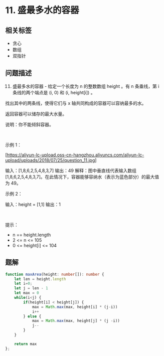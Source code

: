 
# 11. 盛最多水的容器

## 相关标签

- 贪心
- 数组
- 双指针

## 问题描述 

11. 盛最多水的容器 - 给定一个长度为 n 的整数数组 height 。有 n 条垂线，第 i 条线的两个端点是 (i, 0) 和 (i, height[i]) 。

找出其中的两条线，使得它们与 x 轴共同构成的容器可以容纳最多的水。

返回容器可以储存的最大水量。

说明：你不能倾斜容器。

 

示例 1：

[https://aliyun-lc-upload.oss-cn-hangzhou.aliyuncs.com/aliyun-lc-upload/uploads/2018/07/25/question_11.jpg]


输入：[1,8,6,2,5,4,8,3,7]
输出：49 
解释：图中垂直线代表输入数组 [1,8,6,2,5,4,8,3,7]。在此情况下，容器能够容纳水（表示为蓝色部分）的最大值为 49。

示例 2：


输入：height = [1,1]
输出：1


 

提示：

 * n == height.length
 * 2 <= n <= 105
 * 0 <= height[i] <= 104

## 题解


```ts
function maxArea(height: number[]): number {
    let len = height.length 
    let i=0;
    let j = len - 1
    let max = 0
    while(i<j) {
        if(height[i] < height[j]) {
            max = Math.max(max, height[i] * (j-i))
            i++
        } else {
            max = Math.max(max, height[j] * (j -i))
            j--
        }
    }

    return max
};
````